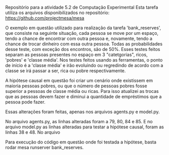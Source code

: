 Repositório para a atividade 5.2 de Computação Experimental Esta tarefa utiliza os arquivos disponibilizados no repositório: https://github.com/projectmesa/mesa

O exemplo em questão utilizado para realização da tarefa 'bank_reserves', que consiste na seguinte situação, cada pessoa se move por um espaço, tendo a chance de encontrar com outra pessoa e, novamente, tendo a chance de trocar dinheiro com essa outra pessoa. Todas as probabilidades desse teste, com exceção dos encontros, são de 50%. Esses testes feitos separam as pessoas presentes no espaço em 3 "catetgorias", ricos, 'pobres' e 'classe média'. Nos testes feitos usando as ferramentas, o ponto de início é a 'classe média' e irão evoluindo ou regredindo de acordo com a classe se irá passar a ser, rica ou pobre respectivamente.

A hipótese causal em questão foi criar um cenário onde existissem em maioria pessoas pobres, ou que o número de pessoas pobres fosse superior a pessoas de classe média ou ricas. Para isso atualizei as trocas que as pessoas devem fazer e diminui a quantidade de empréstimos que a pessoa pode fazer.

Essas alterações foram feitas, apenas nos arquivos agents.py e model.py.


No arquivo agents.py, as linhas alteradas foram a 79, 80, 84 e 85. E no arquivo model.py as linhas alteradas para testar a hipótese causal, foram as linhas 38 e 48. No arquivo 


Para execução do código em questão onde foi testada a hipótese, basta rodar mesa runserver bank_reserves.
